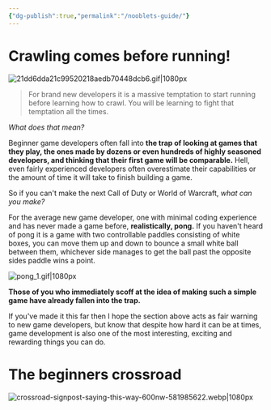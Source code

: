 ```yaml
---
{"dg-publish":true,"permalink":"/nooblets-guide/"}
---
```


# Crawling comes before running!

![21dd6dda21c99520218aedb70448dcb6.gif|1080px](/img/user/Bit%20Lab%20Organisation/Images/21dd6dda21c99520218aedb70448dcb6.gif)

>For brand new developers it is a massive temptation to start running before learning how to crawl. You will be learning to fight that temptation all the times.

*What does that mean?*

Beginner game developers often fall into **the trap of looking at games that they play, the ones made by dozens or even hundreds of highly seasoned developers, and thinking that their first game will be comparable.** Hell, even fairly experienced developers often overestimate their capabilities or the amount of time it will take to finish building a game.

So if you can't make the next Call of Duty or World of Warcraft, *what can you make?*

For the average new game developer, one with minimal coding experience and has never made a game before, **realistically, pong.** If you haven't heard of pong it is a game with two controllable paddles consisting of white boxes, you can move them up and down to bounce a small white ball between them, whichever side manages to get the ball past the opposite sides paddle wins a point.

![pong_1.gif|1080px](/img/user/Bit%20Lab%20Organisation/Images/pong_1.gif)

**Those of you who immediately scoff at the idea of making such a simple game have already fallen into the trap.**

If you've made it this far then I hope the section above acts as fair warning to new game developers, but know that despite how hard it can be at times, game development is also one of the most interesting, exciting and rewarding things you can do.

# The beginners crossroad

![crossroad-signpost-saying-this-way-600nw-581985622.webp|1080px](/img/user/Bit%20Lab%20Organisation/Images/crossroad-signpost-saying-this-way-600nw-581985622.webp)

